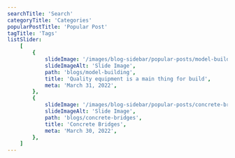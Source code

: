 ```yaml
---
searchTitle: 'Search'
categoryTitle: 'Categories'
popularPostTitle: 'Popular Post'
tagTitle: 'Tags'
listSlider:
    [
        {
            slideImage: '/images/blog-sidebar/popular-posts/model-building.jpg',
            slideImageAlt: 'Slide Image',
            path: 'blogs/model-building',
            title: 'Quality equipment is a main thing for build',
            meta: 'March 31, 2022',
        },
        {
            slideImage: '/images/blog-sidebar/popular-posts/concrete-bridges.jpg',
            slideImageAlt: 'Slide Image',
            path: 'blogs/concrete-bridges',
            title: 'Concrete Bridges',
            meta: 'March 30, 2022',
        },
    ]
---
```

